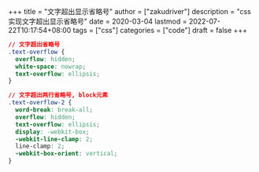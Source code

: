 +++
title = "文字超出显示省略号"
author = ["zakudriver"]
description = "css实现文字超出显示省略号"
date = 2020-03-04
lastmod = 2022-07-22T10:17:54+08:00
tags = ["css"]
categories = ["code"]
draft = false
+++

```css
// 文字超出省略号
.text-overflow {
  overflow: hidden;
  white-space: nowrap;
  text-overflow: ellipsis;
}

// 文字超出两行省略号, block元素
.text-overflow-2 {
  word-break: break-all;
  overflow: hidden;
  text-overflow: ellipsis;
  display: -webkit-box;
  -webkit-line-clamp: 2;
  line-clamp: 2;
  -webkit-box-orient: vertical;
}
```
